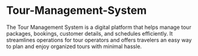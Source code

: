 # Tour-Management-System
The Tour Management System is a digital platform that helps manage tour packages, bookings, customer details, and schedules efficiently. It streamlines operations for tour operators and offers travelers an easy way to plan and enjoy organized tours with minimal hassle.
